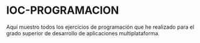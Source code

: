 # IOC-PROGRAMACION

Aquí muestro todos los ejercicios de programación que he realizado para el grado superior de desarrollo de aplicaciones multiplataforma.
